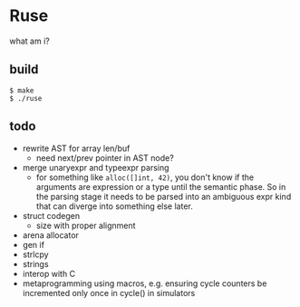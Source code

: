 # Ruse

what am i?

## build

```
$ make
$ ./ruse
```

## todo

* rewrite AST for array len/buf
  * need next/prev pointer in AST node?
* merge unaryexpr and typeexpr parsing
  * for something like `alloc([]int, 42)`, you don't know if the arguments are
    expression or a type until the semantic phase.  So in the parsing stage
    it needs to be parsed into an ambiguous expr kind that can diverge into
    something else later.
* struct codegen
  * size with proper alignment
* arena allocator
* gen if
* strlcpy
* strings
* interop with C
* metaprogramming using macros, e.g. ensuring cycle counters be incremented
    only once in cycle() in simulators
